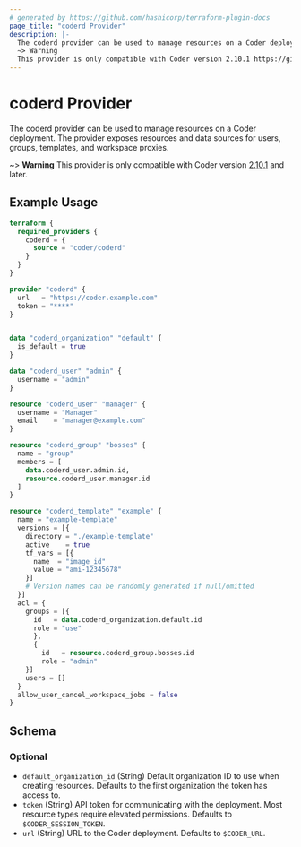 ```yaml
---
# generated by https://github.com/hashicorp/terraform-plugin-docs
page_title: "coderd Provider"
description: |-
  The coderd provider can be used to manage resources on a Coder deployment. The provider exposes resources and data sources for users, groups, templates, and workspace proxies.
  ~> Warning
  This provider is only compatible with Coder version 2.10.1 https://github.com/coder/coder/releases/tag/v2.10.1 and later.
---
```


# coderd Provider

The coderd provider can be used to manage resources on a Coder deployment. The provider exposes resources and data sources for users, groups, templates, and workspace proxies.

~> **Warning**
This provider is only compatible with Coder version [2.10.1](https://github.com/coder/coder/releases/tag/v2.10.1) and later.

## Example Usage

```terraform
terraform {
  required_providers {
    coderd = {
      source = "coder/coderd"
    }
  }
}

provider "coderd" {
  url   = "https://coder.example.com"
  token = "****"
}


data "coderd_organization" "default" {
  is_default = true
}

data "coderd_user" "admin" {
  username = "admin"
}

resource "coderd_user" "manager" {
  username = "Manager"
  email    = "manager@example.com"
}

resource "coderd_group" "bosses" {
  name = "group"
  members = [
    data.coderd_user.admin.id,
    resource.coderd_user.manager.id
  ]
}

resource "coderd_template" "example" {
  name = "example-template"
  versions = [{
    directory = "./example-template"
    active    = true
    tf_vars = [{
      name  = "image_id"
      value = "ami-12345678"
    }]
    # Version names can be randomly generated if null/omitted
  }]
  acl = {
    groups = [{
      id   = data.coderd_organization.default.id
      role = "use"
      },
      {
        id   = resource.coderd_group.bosses.id
        role = "admin"
    }]
    users = []
  }
  allow_user_cancel_workspace_jobs = false
}
```

<!-- schema generated by tfplugindocs -->
## Schema

### Optional

- `default_organization_id` (String) Default organization ID to use when creating resources. Defaults to the first organization the token has access to.
- `token` (String) API token for communicating with the deployment. Most resource types require elevated permissions. Defaults to `$CODER_SESSION_TOKEN`.
- `url` (String) URL to the Coder deployment. Defaults to `$CODER_URL`.
